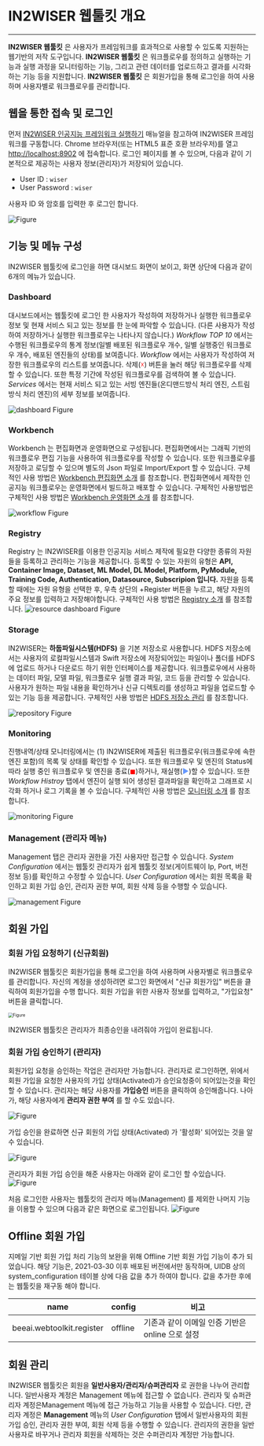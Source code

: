 # IN2WISER 웹툴킷 개요
---
**IN2WISER 웹툴킷** 은 사용자가 프레임워크를 효과적으로 사용할 수 있도록 지원하는 웹기반의 저작 도구입니다. **IN2WISER 웹툴킷** 은 워크플로우를 정의하고 실행하는 기능과 실행 과정을 모니터링하는 기능, 그리고 관련 데이터를 업로드하고 결과를 시각화하는 기능 등을 지원합니다. **IN2WISER 웹툴킷** 은 회원가입을 통해 로그인을 하여 사용하며 사용자별로 워크플로우를 관리합니다.

## 웹을 통한 접속 및 로그인
먼저 <a href="1.5.HowToRunFirst-1906.md">IN2WISER 인공지능 프레임워크 실행하기</a> 매뉴얼을 참고하여 IN2WISER 프레임워크를 구동합니다.
Chrome 브라우저(또는 HTML5 표준 호환 브라우저)를 열고 <a href="http://localhost:8902/">http://localhost:8902</a> 에 접속합니다. 로그인 페이지를 볼 수 있으며, 다음과 같이 기본적으로 제공하는 사용자 정보(관리자)가 저장되어 있습니다.

- User ID : `wiser`
- User Password : `wiser`

사용자 ID 와 암호를 입력한 후 로그인 합니다.

![Figure](images/2.1_signin_1906.png)


## 기능 및 메뉴 구성
IN2WISER 웹툴킷에 로그인을 하면 대시보드 화면이 보이고, 화면 상단에 다음과 같이 6개의 메뉴가 있습니다.

### Dashboard

대시보드에서는 웹툴킷에 로그인 한 사용자가 작성하여 저장하거나 실행한 워크플로우 정보 및 현재 서비스 되고 있는 정보를 한 눈에 파악할 수 있습니다. (다른 사용자가 작성하여 저장하거나 실행한 워크플로우는 나타나지 않습니다.) *Workflow TOP 10* 에서는 수행된 워크플로우의 통계 정보(일별 배포된 워크플로우 개수, 일별 실행중인 워크플로우 개수, 배포된 엔진들의 상태)를 보여줍니다. *Workflow* 에서는 사용자가 작성하여 저장한 워크플로우의 리스트를 보여줍니다. 삭제(<span style="color:red">&#9747;</span>) 버튼을 눌러 해당 워크플로우를 삭제할 수 있습니다. 또한 특정 기간에 작성된 워크플로우를 검색하여 볼 수 있습니다. *Services* 에서는 현재 서비스 되고 있는 서빙 엔진들(온디맨드방식 처리 엔진, 스트림방식 처리 엔진)의 세부 정보를 보여줍니다.

![dashboard Figure](images/2.1_dashboard_1906.png)

### Workbench
Workbench 는 편집화면과 운영화면으로 구성됩니다. 편집화면에서는 그래픽 기반의 워크플로우 편집 기능을 사용하여 워크플로우를 작성할 수 있습니다. 또한 워크플로우를 저장하고 로딩할 수 있으며 별도의 Json 파일로 Import/Export 할 수 있습니다. 구체적인 사용 방법은 <a href="2.2.1.WebToolkit_Workflow_1906.md">Workbench 편집화면 소개</a> 를 참조합니다.
편집화면에서 제작한 인공지능 워크플로우는 운영화면에서 빌드하고 배포할 수 있습니다. 구체적인 사용방법은 구체적인 사용 방법은 <a href="2.2.2.WebToolkit_Operating_1906.md">Workbench 운영화면 소개</a> 를 참조합니다.


![workflow Figure](images/2.1_workflow_1906.png)

### Registry
Registry 는 IN2WISER를 이용한 인공지능 서비스 제작에 필요한 다양한 종류의 자원들을 등록하고 관리하는 기능을 제공합니다. 등록할 수 있는 자원의 유형은 **API, Container Image, Dataset, ML Model, DL Model, Platform, PyModule, Training Code, Authentication, Datasource, Subscripion 입니다.** 자원을 등록할 때에는 자원 유형을 선택한 후, 우측 상단의 +Register 버튼을 누르고, 해당 자원의 주요 정보를 입력하고 저장해야합니다. 구체적인 사용 방법은 <a href="2.3.WebToolkit_Registry.md">Registry 소개</a> 를 참조합니다.
![resource dashboard Figure](./images/2.2_registry_dashboard.png)

### Storage
IN2WISER는 **하둡파일시스템(HDFS)** 을 기본 저장소로 사용합니다. HDFS 저장소에서는 사용자의 로컬파일시스템과 Swift 저장소에 저장되어있는 파일이나 폴더를 HDFS에 업로드 하거나 다운로드 하기 위한 인터페이스를 제공합니다. 워크플로우에서 사용하는 데이터 파일, 모델 파일, 워크플로우 실행 결과 파일, 코드 등을 관리할 수 있습니다. 사용자가 원하는 파일 내용을 확인하거나 신규 디렉토리를 생성하고 파일을 업로드할 수 있는 기능 등을 제공합니다. 구체적인 사용 방법은 <a href="2.4.WebToolkit_Repository_1906.md"> HDFS 저장소 관리</a> 를 참조합니다.

![repository Figure](images/2.1_repository_1906.png)

### Monitoring
진행내역/상태 모니터링에서는 (1) IN2WISER에 제출된 워크플로우(워크플로우에 속한 엔진 포함)의 목록 및 상태를 확인할 수 있습니다. 또한 워크플로우 및 엔진의 Status에 따라 실행 중인 워크플로우 및 엔진을 종료(<span style="color:red">&#9724;</span>)하거나, 재실행(<span style="color:#6698FF">&#9654;</span>)할 수 있습니다. 또한 *Workflow Histroy* 탭에서 엔진이 실행 되어 생성된 결과파일을 확인하고 그래프로 시각화 하거나 로그 기록을 볼 수 있습니다. 구체적인 사용 방법은 <a href="2.5.WebToolkit_Monitoring_1906.md"> 모니터링 소개</a> 를 참조합니다.

![monitoring Figure](images/2.1_monitoring_1906.png)


### Management (관리자 메뉴)
Management 탭은 관리자 권한을 가진 사용자만 접근할 수 있습니다. *System Configuration* 에서는 웹툴킷 관리자가 쉽게 웹툴킷 정보(게이트웨이 Ip, Port, 버전 정보 등)를 확인하고 수정할 수 있습니다. *User Configuration* 에서는 회원 목록을 확인하고 회원 가입 승인, 관리자 권한 부여, 회원 삭제 등을 수행할 수 있습니다.  

![management Figure](images/2.1_management_1906.png)


## 회원 가입

### 회원 가입 요청하기 (신규회원)
IN2WISER 웹툴킷은 회원가입을 통해 로그인을 하여 사용하며 사용자별로 워크플로우를 관리합니다. 자신의 계정을 생성하려면 로그인 화면에서 "신규 회원가입" 버튼을 클릭하여 회원가입을 수행 합니다. 회원 가입을 위한 사용자 정보를 입력하고, "가입요청" 버튼을 클릭합니다.

<img src="images/2.1_joinin_1906.png" alt="Figure" style="zoom:60%;" />

 IN2WISER 웹툴킷은 관리자가 최종승인을 내려줘야 가입이 완료됩니다.

### 회원 가입 승인하기 (관리자)

회원가입 요청을 승인하는 작업은 관리자만 가능합니다. 관리자로 로그인하면, 위에서 회원 가입을 요청한 사용자의 가입 상태(Activated)가 승인요청중이 되어있는것을 확인할 수 있습니다. 관리자는 해당 사용자를 **가입승인** 버튼을 클릭하여 승인해줍니다. 나아가, 해당 사용자에게 **관리자 권한 부여** 를 할 수도 있습니다.

![Figure](images/2.1_joinin_05.png)

가입 승인을 완료하면 신규 회원의 가입 상태(Activated) 가 '활성화' 되어있는 것을 알 수 있습니다.

![Figure](images/2.1_joinin_06.png)

관리자가 회원 가입 승인을 해준 사용자는 아래와 같이 로그인 할 수있습니다.
![Figure](images/2.1_signin_1906.png)

처음 로그인한 사용자는 웹툴킷의 관리자 메뉴(Management) 를 제외한 나머지 기능을 이용할 수 있으며 다음과 같은 화면으로 로그인됩니다.
![Figure](images/2.1_joinin_08.png)

## Offline 회원 가입
지메일 기반 회원 가입 처리 기능의 보완을 위해 Offline 기반 회원 가입 기능이 추가 되었습니다.
해당 기능은, 2021-03-30 이후 배포된 버전에서만 동작하며, UIDB 상의 system_configuration 테이블 상에 다음 값을 추가 하여야 합니다. 값을 추가한 후에는 웹툴킷을 재구동 해야 합니다.

name  | config | 비고
--|--|--
beeai.webtoolkit.register | offline  | 기존과 같이 이메일 인증 기반은 online 으로 설정

## 회원 관리
IN2WISER 웹툴킷은 회원을 **일반사용자/관리자/슈퍼관리자** 로 권한을 나누어 관리합니다. 일반사용자 계정은 Management 메뉴에 접근할 수 없습니다. 관리자 및 슈퍼관리자 계정은Management 메뉴에 접근 가능하고 기능을 사용할 수 있습니다. 다만, 관리자 계정은 **Management** 메뉴의  *User Configuration* 탭에서 일반사용자의 회원 가입 승인, 관리자 권한 부여, 회원 삭제 등을 수행할 수 있습니다. 관리자의 권한을 일반사용자로 바꾸거나 관리자 회원을 삭제하는 것은 수퍼관리자 계정만 가능합니다.